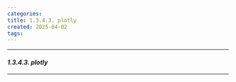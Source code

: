 ```yaml
---
categories: 
title: 1.3.4.3. plotly
created: 2025-04-02
tags:
---
```

---
#### *1.3.4.3. plotly*
---



